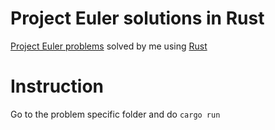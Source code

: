 # Project Euler solutions in Rust 
[Project Euler problems](https://projecteuler.net/archives) solved by me using [Rust](https://www.rust-lang.org/en-US/)

# Instruction
Go to the problem specific folder and do `cargo run`